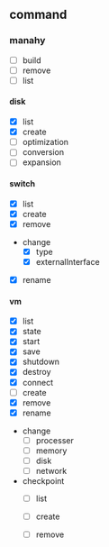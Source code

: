 ## command
### manahy
- [ ] build
- [ ] remove
- [ ] list

#### disk
- [x] list
- [x] create
- [ ] optimization
- [ ] conversion
- [ ] expansion

#### switch
- [x] list
- [x] create
- [x] remove
- change
    - [x] type
    - [x] externalInterface
- [x] rename

#### vm
- [x] list
- [x] state
- [x] start
- [x] save
- [x] shutdown
- [x] destroy
- [x] connect
- [ ] create
- [x] remove
- [x] rename
- change
    - [ ] processer
    - [ ] memory
    - [ ] disk
    - [ ] network
- checkpoint
    - [ ] list
    - [ ] create
    - [ ] remove

